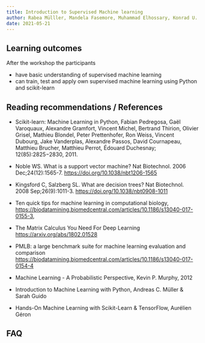 ```yaml
---
title: Introduction to Supervised Machine learning
author: Rabea Mülller, Mandela Fasemore, Muhammad Elhossary, Konrad U. Förstner
date: 2021-05-21
---
```


## Learning outcomes

After the workshop the participants

- have basic understanding of supervised machine learning
- can train, test and apply own supervised machine learning using
  Python and scikit-learn

## Reading recommendations / References

- Scikit-learn: Machine Learning in Python, Fabian Pedregosa, Gaël
  Varoquaux, Alexandre Gramfort, Vincent Michel, Bertrand Thirion,
  Olivier Grisel, Mathieu Blondel, Peter Prettenhofer, Ron Weiss,
  Vincent Dubourg, Jake Vanderplas, Alexandre Passos, David
  Cournapeau, Matthieu Brucher, Matthieu Perrot, Édouard Duchesnay;
  12(85):2825−2830, 2011.

- Noble WS. What is a support vector machine? Nat Biotechnol. 2006
  Dec;24(12):1565-7. https://doi.org/10.1038/nbt1206-1565
  
- Kingsford C, Salzberg SL. What are decision trees? Nat
  Biotechnol. 2008 Sep;26(9):1011-3. https://doi.org/10.1038/nbt0908-1011
  
- Ten quick tips for machine learning in computational biology,
  https://biodatamining.biomedcentral.com/articles/10.1186/s13040-017-0155-3,
  
- The Matrix Calculus You Need For Deep Learning https://arxiv.org/abs/1802.01528

- PMLB: a large benchmark suite for machine learning evaluation and
  comparison
  https://biodatamining.biomedcentral.com/articles/10.1186/s13040-017-0154-4
  
- Machine Learning - A Probabilistic Perspective, Kevin P. Murphy, 2012

- Introduction to Machine Learning with Python, Andreas C. Müller & Sarah Guido

- Hands-On Machine Learning with Scikit-Learn & TensorFlow, Aurélien Géron

## FAQ
